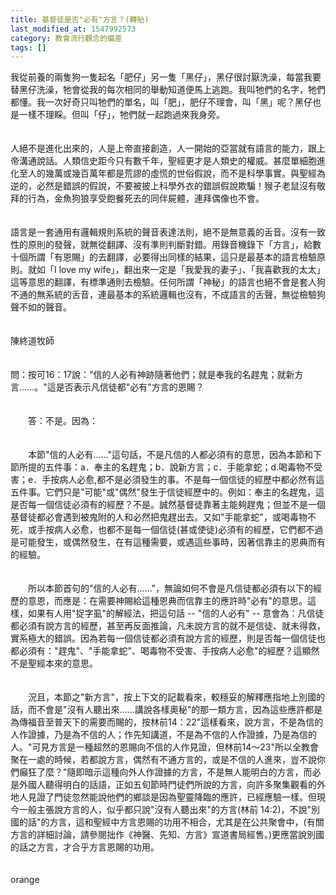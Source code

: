 ```yaml
---
title: 基督徒是否"必有"方言？(轉貼)
last_modified_at: 1547992573
category: 教會流行觀念的偏差
tags: []
---
```


<p>我從前養的兩隻狗一隻起名「肥仔」另一隻「黑仔」，黑仔很討厭洗澡，每當我要替黑仔洗澡，牠會從我的每次相同的舉動知道便馬上逃跑。<!--more-->我叫牠們的名字，牠們都懂。我一次好奇只叫牠們的單名，叫「肥」，肥仔不理會，叫「黑」呢？黑仔也是一樣不理睬。但叫「仔」，牠們就一起跑過來我身旁。<br/><br/><br/>人絕不是進化出來的，人是上帝直接創造，人一開始的亞當就有語言的能力，跟上帝溝通說話。人類信史距今只有數千年，聖經更才是人類史的權威。甚麼單細胞進化至人的幾萬或幾百萬年都是荒謬的虛慌的世俗假說，而不是科學事實。與聖經為逆的，必然是錯誤的假說，不要被披上科學外衣的錯誤假說欺騙！猴子老鼠沒有敬拜的行為，金魚狗狼享受飽餐死去的同伴屍體，連拜偶像也不會。<br/><br/><br/>語言是一套通用有邏輯規則系統的聲音表達法則，絕不是無意義的舌音。沒有一致性的原則的發聲，就無從翻譯、沒有準則判斷對錯。用錄音機錄下「方言」，給數十個所謂「有恩賜」的去翻譯，必要得出同樣的結果，這只是最基本的語言檢驗原則。就如「I love my wife」，翻出來一定是「我愛我的妻子」、「我喜歡我的太太」這等意思的翻譯，有標準通則去檢驗。任何所謂「神秘」的語言也絕不會是套人狗不通的無系統的舌音，連最基本的系統邏輯也沒有，不成語言的舌聲，無從檢驗狗聲不如的聲音。<br/><br/><br/>陳終道牧師<br/><br/><br/>問：按可16：17說："信的人必有神跡隨著他們；就是奉我的名趕鬼；就新方言......。"這是否表示凡信徒都"必有"方言的恩賜？<br/><br/><br/>　　答：不是。因為：<br/><br/><br/>　　本節"信的人必有......"這句話，不是凡信的人都必須有的意思，因為本節和下節所提的五件事：a．奉主的名趕鬼；b．說新方言；c．手能拿蛇；d.喝毒物不受害；e．手按病人必愈,都不是必須發生的事。不是每一個信徒的經歷中都必然有這五件事。它們只是"可能"或"偶然"發生于信徒經歷中的。例如：奉主的名趕鬼，這是否每一個信徒必須有的經歷？不是。誠然基督徒靠著主能夠趕鬼；但並不是一個基督徒都必會遇到被鬼附的人和必然把鬼趕出去。又如"手能拿蛇"，或喝毒物不死，或手按病人必愈，也都不是每一個信徒(甚或使徒)必須有的經歷，它們都不過是可能發生，或偶然發生，在有這種需要，或遇這些事時，因著信靠主的恩典而有的經驗。<br/><br/><br/>　　所以本節首句的"信的人必有......"，無論如何不會是凡信徒都必須有以下的經歷的意恩，而應是：在需要神賜給這種恩典而信靠主的應許時"必有"的意思。這樣，如果有人用"捉字虱"的解經法，把這句話 -- "信的人必有" -- 意會為：凡信徒都必須有說方言的經歷，甚至再反面推論，凡未說方言的就不是信徒、就未得救，實系極大的錯誤。因為若每一個信徒都必須有說方言的經歷，則是否每一個信徒也都必須有："趕鬼"、"手能拿蛇"、喝毒物不受害、手按病人必愈"的經歷？這顯然不是聖經本來的意思。<br/><br/><br/>　　況且，本節之"新方言"，按上下文的記載看來，較穩妥的解釋應指地上別國的話，而不會是"沒有人聽出來......講說各樣奧秘"的那一類方言，因為這些應許都是為傳福音至普天下的需要而賜的，按林前14：22"這樣看來，說方言，不是為信的人作證據，乃是為不信的人；作先知講道，不是為不信的人作證據，乃是為信的人。"可見方言是一種超然的恩賜向不信的人作見證，但林前14～23"所以全教會聚在一處的時候，若都說方言，偶然有不通方言的，或是不信的人進來，豈不說你們癲狂了麼？"隨即暗示這種向外人作證據的方言，不是無人能明白的方言，而必是外國人聽得明白的話語，正如五旬節時門徒們所說的方言，向許多聚集觀看的外地人見證了門徒忽然能說他們的鄉談是因為聖靈降臨的應許，已經應驗一樣。但現今一般主張說方言的人，似乎都只說"沒有人聽出來"的方言(林前 14:2)，不說"別國的話"的方言，這和聖經中方言恩賜的功用不相合，尤其是在公共聚會中，(有關方言的詳細討論，請參閱拙作《神醫、先知、方言》宣道書局經售。)更應當說別國的話之方言，才合乎方言恩賜的功用。<br/><br/><br/>orange
</p>